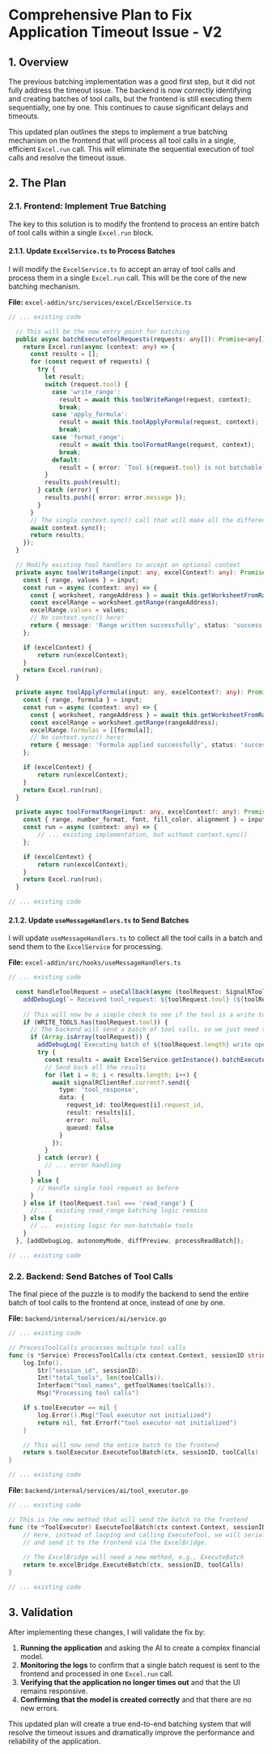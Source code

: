 # Comprehensive Plan to Fix Application Timeout Issue - V2

## 1. Overview

The previous batching implementation was a good first step, but it did not fully address the timeout issue. The backend is now correctly identifying and creating batches of tool calls, but the frontend is still executing them sequentially, one by one. This continues to cause significant delays and timeouts.

This updated plan outlines the steps to implement a true batching mechanism on the frontend that will process all tool calls in a single, efficient `Excel.run` call. This will eliminate the sequential execution of tool calls and resolve the timeout issue.

## 2. The Plan

### 2.1. Frontend: Implement True Batching

The key to this solution is to modify the frontend to process an entire batch of tool calls within a single `Excel.run` block.

#### 2.1.1. Update `ExcelService.ts` to Process Batches

I will modify the `ExcelService.ts` to accept an array of tool calls and process them in a single `Excel.run` call. This will be the core of the new batching mechanism.

**File:** `excel-addin/src/services/excel/ExcelService.ts`

```typescript
// ... existing code

  // This will be the new entry point for batching
  public async batchExecuteToolRequests(requests: any[]): Promise<any[]> {
    return Excel.run(async (context: any) => {
      const results = [];
      for (const request of requests) {
        try {
          let result;
          switch (request.tool) {
            case 'write_range':
              result = await this.toolWriteRange(request, context);
              break;
            case 'apply_formula':
              result = await this.toolApplyFormula(request, context);
              break;
            case 'format_range':
              result = await this.toolFormatRange(request, context);
              break;
            default:
              result = { error: `Tool ${request.tool} is not batchable` };
          }
          results.push(result);
        } catch (error) {
          results.push({ error: error.message });
        }
      }
      // The single context.sync() call that will make all the difference
      await context.sync();
      return results;
    });
  }

  // Modify existing tool handlers to accept an optional context
  private async toolWriteRange(input: any, excelContext?: any): Promise<any> {
    const { range, values } = input;
    const run = async (context: any) => {
      const { worksheet, rangeAddress } = await this.getWorksheetFromRange(context, range);
      const excelRange = worksheet.getRange(rangeAddress);
      excelRange.values = values;
      // No context.sync() here!
      return { message: 'Range written successfully', status: 'success' };
    };

    if (excelContext) {
        return run(excelContext);
    }
    return Excel.run(run);
  }

  private async toolApplyFormula(input: any, excelContext?: any): Promise<any> {
    const { range, formula } = input;
    const run = async (context: any) => {
      const { worksheet, rangeAddress } = await this.getWorksheetFromRange(context, range);
      const excelRange = worksheet.getRange(rangeAddress);
      excelRange.formulas = [[formula]];
      // No context.sync() here!
      return { message: 'Formula applied successfully', status: 'success' };
    };

    if (excelContext) {
        return run(excelContext);
    }
    return Excel.run(run);
  }

  private async toolFormatRange(input: any, excelContext?: any): Promise<any> {
    const { range, number_format, font, fill_color, alignment } = input;
    const run = async (context: any) => {
        // ... existing implementation, but without context.sync()
    };

    if (excelContext) {
        return run(excelContext);
    }
    return Excel.run(run);
  }

// ... existing code
```

#### 2.1.2. Update `useMessageHandlers.ts` to Send Batches

I will update `useMessageHandlers.ts` to collect all the tool calls in a batch and send them to the `ExcelService` for processing.

**File:** `excel-addin/src/hooks/useMessageHandlers.ts`

```typescript
// ... existing code

  const handleToolRequest = useCallback(async (toolRequest: SignalRToolRequest) => {
    addDebugLog(`← Received tool_request: ${toolRequest.tool} (${toolRequest.request_id})`);
    
    // This will now be a simple check to see if the tool is a write tool
    if (WRITE_TOOLS.has(toolRequest.tool)) {
      // The backend will send a batch of tool calls, so we just need to execute them
      if (Array.isArray(toolRequest)) {
        addDebugLog(`Executing batch of ${toolRequest.length} write operations.`);
        try {
          const results = await ExcelService.getInstance().batchExecuteToolRequests(toolRequest);
          // Send back all the results
          for (let i = 0; i < results.length; i++) {
            await signalRClientRef.current?.send({
              type: 'tool_response',
              data: {
                request_id: toolRequest[i].request_id,
                result: results[i],
                error: null,
                queued: false
              }
            });
          }
        } catch (error) {
          // ... error handling
        }
      } else {
        // Handle single tool request as before
      }
    } else if (toolRequest.tool === 'read_range') {
      // ... existing read_range batching logic remains
    } else {
      // ... existing logic for non-batchable tools
    }
  }, [addDebugLog, autonomyMode, diffPreview, processReadBatch]);

// ... existing code
```

### 2.2. Backend: Send Batches of Tool Calls

The final piece of the puzzle is to modify the backend to send the entire batch of tool calls to the frontend at once, instead of one by one.

**File:** `backend/internal/services/ai/service.go`

```go
// ... existing code

// ProcessToolCalls processes multiple tool calls
func (s *Service) ProcessToolCalls(ctx context.Context, sessionID string, toolCalls []ToolCall) ([]ToolResult, error) {
	log.Info().
		Str("session_id", sessionID).
		Int("total_tools", len(toolCalls)).
		Interface("tool_names", getToolNames(toolCalls)).
		Msg("Processing tool calls")

	if s.toolExecutor == nil {
		log.Error().Msg("Tool executor not initialized")
		return nil, fmt.Errorf("tool executor not initialized")
	}

	// This will now send the entire batch to the frontend
	return s.toolExecutor.ExecuteToolBatch(ctx, sessionID, toolCalls)
}

// ... existing code
```

**File:** `backend/internal/services/ai/tool_executor.go`

```go
// ... existing code

// This is the new method that will send the batch to the frontend
func (te *ToolExecutor) ExecuteToolBatch(ctx context.Context, sessionID string, toolCalls []ToolCall) ([]ToolResult, error) {
    // Here, instead of looping and calling ExecuteTool, we will serialize the whole batch
    // and send it to the frontend via the ExcelBridge.
    
    // The ExcelBridge will need a new method, e.g., ExecuteBatch
    return te.excelBridge.ExecuteBatch(ctx, sessionID, toolCalls)
}

// ... existing code
```

## 3. Validation

After implementing these changes, I will validate the fix by:

1.  **Running the application** and asking the AI to create a complex financial model.
2.  **Monitoring the logs** to confirm that a single batch request is sent to the frontend and processed in one `Excel.run` call.
3.  **Verifying that the application no longer times out** and that the UI remains responsive.
4.  **Confirming that the model is created correctly** and that there are no new errors.

This updated plan will create a true end-to-end batching system that will resolve the timeout issues and dramatically improve the performance and reliability of the application.
